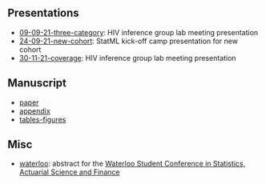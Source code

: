 ## Presentations

* [09-09-21-three-category](https://athowes.github.io/multi-agyw/09-09-21-three-category.pdf): HIV inference group lab meeting presentation
* [24-09-21-new-cohort](https://athowes.github.io/multi-agyw/24-09-21-new-cohort.pdf): StatML kick-off camp presentation for new cohort
* [30-11-21-coverage](https://athowes.github.io/multi-agyw/30-11-21-coverage.pdf): HIV inference group lab meeting presentation

## Manuscript

* [paper](https://athowes.github.io/multi-agyw/paper.pdf)
* [appendix](https://athowes.github.io/multi-agyw/appendix.pdf)
* [tables-figures](https://athowes.github.io/multi-agyw/tables-figures.pdf)

## Misc

* [waterloo](https://athowes.github.io/multi-agyw/waterloo.html): abstract for the [Waterloo Student Conference in Statistics, Actuarial Science and Finance](https://uwaterloo.ca/statistics-actuarial-science-finance-student-conference/)
